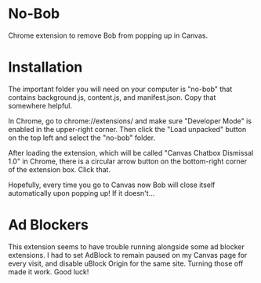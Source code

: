 # No-Bob
 Chrome extension to remove Bob from popping up in Canvas.

# Installation
 The important folder you will need on your computer is "no-bob" that contains background.js, content.js, and manifest.json. Copy that somewhere helpful.

 In Chrome, go to chrome://extensions/ and make sure "Developer Mode" is enabled in the upper-right corner. Then click the "Load unpacked" button on the top left and select the "no-bob" folder.

 After loading the extension, which will be called "Canvas Chatbox Dismissal 1.0" in Chrome, there is a circular arrow button on the bottom-right corner of the extension box. Click that.

 Hopefully, every time you go to Canvas now Bob will close itself automatically upon popping up! If it doesn't...

# Ad Blockers
 This extension seems to have trouble running alongside some ad blocker extensions. I had to set AdBlock to remain paused on my Canvas page for every visit, and disable uBlock Origin for the same site. Turning those off made it work. Good luck!
